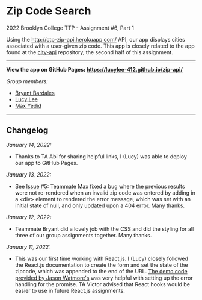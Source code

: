 # Zip Code Search
2022 Brooklyn College TTP - Assignment #6, Part 1

Using the http://ctp-zip-api.herokuapp.com/ API, our app displays cities associated with a user-given zip code.
This app is closely related to the app found at the [city-api](https://github.com/lucylee-412/city-api) repository, the second half of this assignment.

---
**View the app on GitHub Pages: https://lucylee-412.github.io/zip-api/**

*Group members:*  
* [Bryant Bardales](https://github.com/bryant-bardales)
* [Lucy Lee](https://github.com/lucylee-412)
* [Max Yedid](https://github.com/maxyedid)

---
## Changelog
*January 14, 2022:*

* Thanks to TA Abi for sharing helpful links, I (Lucy) was able to deploy our app to GitHub Pages.

*January 13, 2022:*  

* See [Issue #5](/../../issues/5): Teammate Max fixed a bug where the previous results were not re-rendered when an invalid zip code was entered by adding in a \<div> element to rendered the error message, which was set with an initial state of null, and only updated upon a 404 error. Many thanks.

*January 12, 2022:*

* Teammate Bryant did a lovely job with the CSS and did the styling for all three of our group assignments together. Many thanks.

*January 11, 2022:*

* This was our first time working with React.js.
I (Lucy) closely followed the React.js documentation to create the form and set the state of the zipcode, which was appended to the end of the URL.
[The demo code provided by Jason Watmore's](https://stackblitz.com/edit/react-http-get-request-examples-fetch?file=App%2FApp.jsx) was very helpful with setting up the error handling for the promise.
TA Victor advised that React hooks would be easier to use in future React.js assignments.
